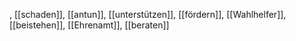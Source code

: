 , [[schaden]], [[antun]], [[unterstützen]], [[fördern]], [[Wahlhelfer]], [[beistehen]], [[Ehrenamt]], [[beraten]]